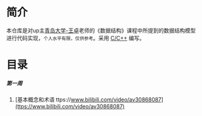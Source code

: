 # 简介
本仓库是对up主[青岛大学-王卓](https://space.bilibili.com/40323036)老师的《数据结构》课程中所提到的数据结构模型进行代码实现，`个人水平有限，仅供参考`。采用 <u>C/C++</u> 编写。
# 目录
##### 第一周
1. [基本概念和术语  ttps://www.bilibili.com/video/av30868087](ttps://www.bilibili.com/video/av30868087)
### 
